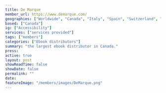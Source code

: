 ```yaml
---
title: De Marque
member_url: https://www.demarque.com/
geographies: ["Worldwide", "Canada", "Italy", "Spain", "Switzerland", "Belgium"]
based: ["Canada"]
ig: ["Accessibility"] 
services: ["services provided"] 
tags: ["members"]
categories: ["Ebook distributors"]
summary: "the largest ebook distributor in Canada."
press:
active: true
layout: post
showReadTime: false
showDate: false
permalink: ""
date: 
featureImage: "/members/images/DeMarque.png"
---
```


